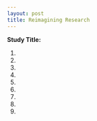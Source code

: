 ```yaml
---
layout: post
title: Reimagining Research
---
```

**Study Title:**  

1.  
2.  
3.  
4.  
5.  
6.  
7.  
8.  
9.  
